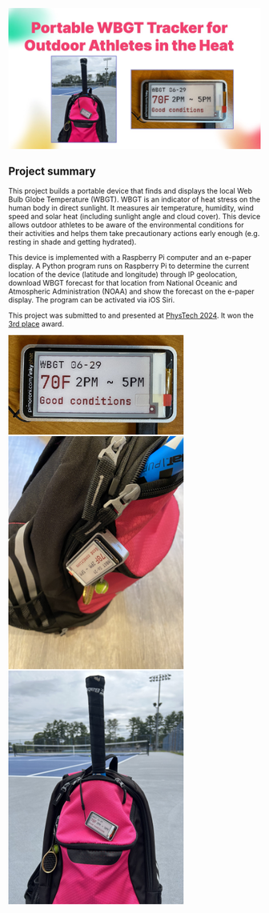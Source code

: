 <!-- # Portable WBGT Tracker for Outdoor Athletes in the Heat -->

<p align="center">
<img src="images/top.jpg" width="700">
</p>

## Project summary

This project builds a portable device that finds and displays the local Web Bulb Globe Temperature (WBGT). WBGT is an indicator of heat stress on the human body in direct sunlight. It measures air temperature, humidity, wind speed and solar heat (including sunlight angle and cloud cover). This device allows outdoor athletes to be aware of the environmental conditions for their activities and helps them take precautionary actions early enough (e.g. resting in shade and getting hydrated).

This device is implemented with a Raspberry Pi computer and an e-paper display. A Python program runs on Raspberry Pi to determine the current location of the device (latitude and longitude) through IP geolocation, download WBGT forecast for that location from National Oceanic and Atmospheric Administration (NOAA) and show the forecast on the e-paper display. The program can be activated via iOS Siri.

This project was submitted to and presented at [PhysTech 2024](https://binnovative-boston.github.io/phystech/2024.html). It won the [3rd place](https://phystech-2024-20890.devpost.com/project-gallery) award.

<img src="images/display.jpg" width="350">
<img src="images/backpack.jpg" width="350">
<img src="images/backpack2.jpg" width="350">

<!--
# It is implemented
# 
# their risk of heat-related illness (e.g. heat stroke) 
# 
# Raspberry Pi computer and e-paper display 
# 
# This device finds the WBGT, Wet Bulb Globe Temperature, of the area and determines the conditions for outdoor athletes. It displays this information on a ePaper display that is can hung onto bags for portability. 
-->
